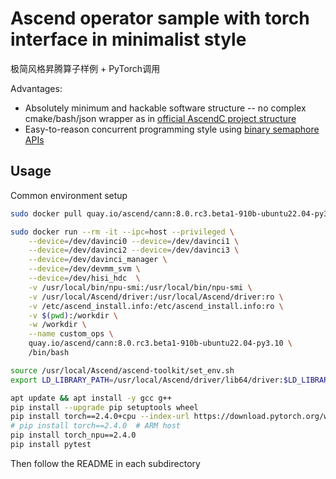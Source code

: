 # Ascend operator sample with torch interface in minimalist style

极简风格昇腾算子样例 + PyTorch调用

Advantages:
- Absolutely minimum and hackable software structure -- no complex cmake/bash/json wrapper as in [official AscendC project structure](https://www.hiascend.com/document/detail/zh/canncommercial/80RC3/developmentguide/opdevg/Ascendcopdevg/atlas_ascendc_10_0006.html)
- Easy-to-reason concurrent programming style using [binary semaphore APIs](https://www.hiascend.com/document/detail/zh/CANNCommunityEdition/800alpha003/apiref/ascendcopapi/atlasascendc_api_07_0269.html)

## Usage

Common environment setup

```bash
sudo docker pull quay.io/ascend/cann:8.0.rc3.beta1-910b-ubuntu22.04-py3.10

sudo docker run --rm -it --ipc=host --privileged \
    --device=/dev/davinci0 --device=/dev/davinci1 \
    --device=/dev/davinci2 --device=/dev/davinci3 \
    --device=/dev/davinci_manager \
    --device=/dev/devmm_svm \
    --device=/dev/hisi_hdc  \
    -v /usr/local/bin/npu-smi:/usr/local/bin/npu-smi \
    -v /usr/local/Ascend/driver:/usr/local/Ascend/driver:ro \
    -v /etc/ascend_install.info:/etc/ascend_install.info:ro \
    -v $(pwd):/workdir \
    -w /workdir \
    --name custom_ops \
    quay.io/ascend/cann:8.0.rc3.beta1-910b-ubuntu22.04-py3.10 \
    /bin/bash

source /usr/local/Ascend/ascend-toolkit/set_env.sh
export LD_LIBRARY_PATH=/usr/local/Ascend/driver/lib64/driver:$LD_LIBRARY_PATH

apt update && apt install -y gcc g++
pip install --upgrade pip setuptools wheel
pip install torch==2.4.0+cpu --index-url https://download.pytorch.org/whl/cpu  # x86 host
# pip install torch==2.4.0  # ARM host
pip install torch_npu==2.4.0
pip install pytest
```

Then follow the README in each subdirectory
